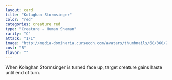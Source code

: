 ```yaml
---
layout: card
title: "Kolaghan Stormsinger"
color: "red"
categories: creature red
type: "Creature - Human Shaman"
rarity: "C"
attack: "1/1"
image: "http://media-dominaria.cursecdn.com/avatars/thumbnails/68/360/200/283/635618446207801218.png"
cost: "R"
flavor: ""
---
```


When Kolaghan Stormsinger is turned face up, target creature gains haste until end of turn.
